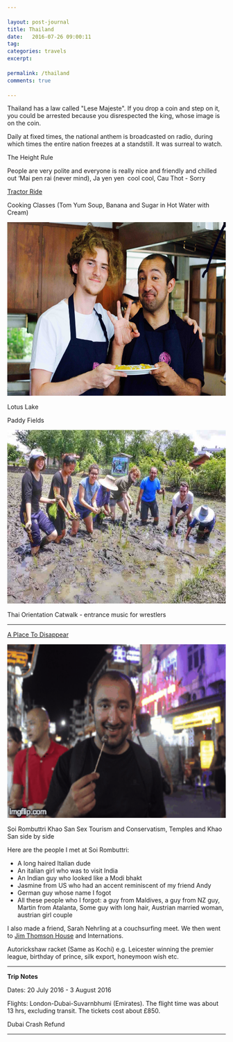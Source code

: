 ```yaml
---

layout: post-journal
title: Thailand
date:   2016-07-26 09:00:11
tag: 
categories: travels
excerpt: 

permalink: /thailand
comments: true

---
```


Thailand has a law called "Lese Majeste". If you drop a coin and step on it, you could be arrested because you disrespected the king, whose image is on the coin. 

Daily at fixed times, the national anthem is broadcasted on radio, during which times the entire nation freezes at a standstill. It was surreal to watch. 


The Height Rule




People are very polite and everyone is really nice and friendly and chilled out ‘Mai pen rai (never mind), Ja yen yen  cool cool, Cau Thot - Sorry




[Tractor Ride](https://www.youtube.com/watch?v=uAwZNxdNMW8)

Cooking Classes (Tom Yum Soup, Banana and Sugar in Hot Water with Cream)

<center><img src="files/images/thailand/cooking.jpg" alt="Cooking" width="600" height= "400" /></center>


Lotus Lake

Paddy Fields

<center><img src="files/images/thailand/paddy.jpg" alt="Paddy Fields" width="600" height= "400" /></center>

Thai Orientation Catwalk - entrance music for wrestlers



------


[A Place To Disappear](http://www.susanorlean.com/articles/place_to_disappear.html)

<center><img src="files/images/thailand/coackroach.gif" alt="Cooking" width="600" height= "400" /></center>

Soi Rombuttri
Khao San Sex Tourism and Conservatism, Temples and Khao San side by side

Here are the people I met at Soi Rombuttri:
- A long haired Italian dude
- An italian girl who was to visit India
- An Indian guy who looked like a Modi bhakt
- Jasmine from US who had an accent reminiscent of my friend Andy
- German guy whose name I fogot
- All these people who I forgot: a guy from Maldives, a guy from NZ guy, Martin from Atalanta, Some guy with long hair, Austrian married woman, austrian girl couple

I also made a friend, Sarah Nehrling at a couchsurfing meet. We then went to [Jim Thomson House](https://en.wikipedia.org/wiki/Jim_Thompson_House) and Internations.


Autorickshaw racket (Same as Kochi) e.g. Leicester winning the premier league, birthday of prince, silk export, honeymoon wish etc.


----


**Trip Notes**

Dates: 20 July 2016 - 3 August 2016

Flights: London-Dubai-Suvarnbhumi (Emirates). The flight time was about 13 hrs, excluding transit. The tickets cost about £850. 


Dubai Crash Refund

---










